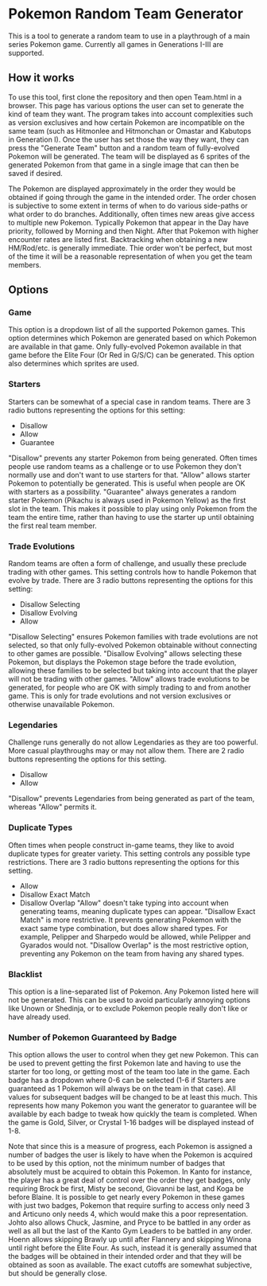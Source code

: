 # Pokemon Random Team Generator
This is a tool to generate a random team to use in a playthrough of a main series Pokemon game. Currently all games in Generations I-III are supported.

## How it works
To use this tool, first clone the repository and then open Team.html in a browser. This page has various options the user can set to generate the kind of team they want. The program takes into account complexities such as version exclusives and how certain Pokemon are incompatible on the same team (such as Hitmonlee and Hitmonchan or Omastar and Kabutops in Generation I). Once the user has set those the way they want, they can press the "Generate Team" button and a random team of fully-evolved Pokemon will be generated. The team will be displayed as 6 sprites of the generated Pokemon from that game in a single image that can then be saved if desired.

The Pokemon are displayed approximately in the order they would be obtained if going through the game in the intended order. The order chosen is subjective to some extent in terms of when to do various side-paths or what order to do branches. Additionally, often times new areas give access to multiple new Pokemon. Typically Pokemon that appear in the Day have priority, followed by Morning and then Night. After that Pokemon with higher encounter rates are listed first. Backtracking when obtaining a new HM/Rod/etc. is generally immediate. Thie order won't be perfect, but most of the time it will be a reasonable representation of when you get the team members.

## Options

### Game
This option is a dropdown list of all the supported Pokemon games. This option determines which Pokemon are generated based on which Pokemon are available in that game. Only fully-evolved Pokemon available in that game before the Elite Four (Or Red in G/S/C) can be generated. This option also determines which sprites are used.

### Starters
Starters can be somewhat of a special case in random teams. There are 3 radio buttons representing the options for this setting:
 - Disallow
 - Allow
 - Guarantee
 
"Disallow" prevents any starter Pokemon from being generated. Often times people use random teams as a challenge or to use Pokemon they don't normally use and don't want to use starters for that. "Allow" allows starter Pokemon to potentially be generated. This is useful when people are OK with starters as a possibility. "Guarantee" always generates a random starter Pokemon (Pikachu is always used in Pokemon Yellow) as the first slot in the team. This makes it possible to play using only Pokemon from the team the entire time, rather than having to use the starter up until obtaining the first real team member.

### Trade Evolutions
Random teams are often a form of challenge, and usually these preclude trading with other games. This setting controls how to handle Pokemon that evolve by trade. There are 3 radio buttons representing the options for this setting:
 - Disallow Selecting
 - Disallow Evolving
 - Allow
 
"Disallow Selecting" ensures Pokemon families with trade evolutions are not selected, so that only fully-evolved Pokemon obtainable without connecting to other games are possible. "Disallow Evolving" allows selecting these Pokemon, but displays the Pokemon stage before the trade evolution, allowing these families to be selected but taking into account that the player will not be trading with other games. "Allow" allows trade evolutions to be generated, for people who are OK with simply trading to and from another game. This is only for trade evolutions and not version exclusives or otherwise unavailable Pokemon.

### Legendaries
Challenge runs generally do not allow Legendaries as they are too powerful. More casual playthroughs may or may not allow them. There are 2 radio buttons representing the options for this setting.
 - Disallow
 - Allow
 
"Disallow" prevents Legendaries from being generated as part of the team, whereas "Allow" permits it.

### Duplicate Types

Often times when people construct in-game teams, they like to avoid duplicate types for greater variety. This setting controls any possible type restrictions. There are 3 radio buttons representing the options for this setting.
 - Allow
 - Disallow Exact Match
 - Disallow Overlap
"Allow" doesn't take typing into account when generating teams, meaning duplicate types can appear. "Disallow Exact Match" is more restrictive. It prevents generating Pokemon with the exact same type combination, but does allow shared types. For example, Pelipper and Sharpedo would be allowed, while Pelipper and Gyarados would not. "Disallow Overlap" is the most restrictive option, preventing any Pokemon on the team from having any shared types.

### Blacklist
This option is a line-separated list of Pokemon. Any Pokemon listed here will not be generated. This can be used to avoid particularly annoying options like Unown or Shedinja, or to exclude Pokemon people really don't like or have already used.

### Number of Pokemon Guaranteed by Badge
This option allows the user to control when they get new Pokemon. This can be used to prevent getting the first Pokemon late and having to use the starter for too long, or getting most of the team too late in the game. Each badge has a dropdown where 0-6 can be selected (1-6 if Starters are guaranteed as 1 Pokemon will always be on the team in that case). All values for subsequent badges will be changed to be at least this much. This represents how many Pokemon you want the generator to guarantee will be available by each badge to tweak how quickly the team is completed. When the game is Gold, Silver, or Crystal 1-16 badges will be displayed instead of 1-8.

Note that since this is a measure of progress, each Pokemon is assigned a number of badges the user is likely to have when the Pokemon is acquired to be used by this option, not the minimum number of badges that absolutely must be acquired to obtain this Pokemon. In Kanto for instance, the player has a great deal of control over the order they get badges, only requiring Brock be first, Misty be second, Giovanni be last, and Koga be before Blaine. It is possible to get nearly every Pokemon in these games with just two badges, Pokemon that require surfing to access only need 3 and Articuno only needs 4, which would make this a poor representation. Johto also allows Chuck, Jasmine, and Pryce to be battled in any order as well as all but the last of the Kanto Gym Leaders to be battled in any order. Hoenn allows skipping Brawly up until after Flannery and skipping Winona until right before the Elite Four. As such, instead it is generally assumed that the badges will be obtained in their intended order and that they will be obtained as soon as available. The exact cutoffs are somewhat subjective, but should be generally close.
